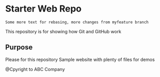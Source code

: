 # Starter Web Repo
	Some more text for rebasing, more changes from myfeature branch
This repository is for showing how Git and GitHub work

## Purpose
Please for this repository
Sample website with plenty of files for demos

@Cpyright to ABC Company